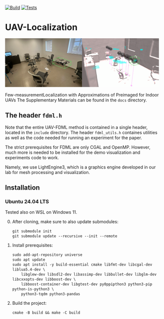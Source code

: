 [![Build](https://github.com/TAU-CGL/se3-localization/actions/workflows/build.yml/badge.svg)](https://github.com/TAU-CGL/se3-localization/actions/workflows/build.yml)
[![Tests](https://github.com/TAU-CGL/se3-localization/actions/workflows/tests.yml/badge.svg)](https://github.com/TAU-CGL/se3-localization/actions/workflows/tests.yml)

# UAV-Localization

![cover](https://github.com/TAU-CGL/uav-fdml-public/blob/main/docs/cover.png?raw=true)

Few-measurementLocalization with Approximations of Preimaged for Indoor UAVs
The Supplementary Materials can be found in the `docs` directory.

## The header `fdml.h`

Note that the entire UAV-FDML method is contained in a single header, located in the `include` directory.
The header `fdml_utils.h` containes utilities as well as the code needed for running an experiment for the paper.

The strict prerequisites for FDML are only CGAL and OpenMP. However, much more is needed to be installed for the demo visualization and experiments code to work. 

Namely, we use LightEngine3, which is a graphics engine developed in our lab for mesh processing and visualization.



## Installation

### Ubuntu 24.04 LTS

Tested also on WSL on Windows 11.

0. After cloning, make sure to also update submodules:

    ```
    git submodule init
    git submodule update --recursive --init --remote
    ```

1. Install prerequisites:

    ```
    sudo add-apt-repository universe
    sudo apt update
    sudo apt install -y build-essential cmake libfmt-dev libcgal-dev liblua5.4-dev \
        libglew-dev libsdl2-dev libassimp-dev libbullet-dev libglm-dev libcxxopts-dev libboost-dev \
        libboost-container-dev libgtest-dev py0ppipthon3 python3-pip python-is-python3 \
        python3-tqdm python3-pandas
    ```

2. Build the project:

    ```
    cmake -B build && make -C build
    ```

